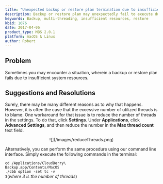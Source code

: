 ```yaml
---
title: "Unexpected backup or restore plan termination due to insufficient system resources"
description: Backup or restore plan may unexpectedly fail to execute due to insufficient
keywords: Backup, multi-threading, insufficient resources, restore
kbid: 1076
date: 2017-04-06
product_type: MBS 2.0.1
platform: macOS & Linux
author: Robert
---
```


## Problem

Sometimes you may encounter a situation, wherein a backup or restore plan fails due to insufficient system resources.  

## Suggestions and Resolutions

Surely, there may be many different reasons as to why that happens. However, it is often the case that the excessive number of utilized threads is to blame. One workaround for that issue is to reduce the number of threads in the settings. To do that, click **Settings**. Under **Applications**, click **Advanced Settings**, and then reduce the number in the **Max thread count** text field.

<center>
![](/images/reduceThreads.png)
</center>

Alternatively, you can perform the same procedure using our command line interface. Simply execute the following commands in the terminal:

<code>cd /Applications/CloudBerry\ Backup.app/Contents/MacOS</code><br>
<code>./cbb option -set tc -v 3</code>(*where 3 is the number of threads*)
